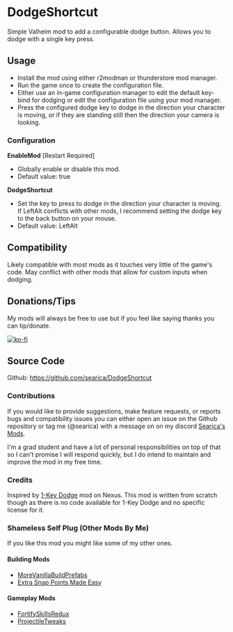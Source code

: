 # DodgeShortcut
Simple Valheim mod to add a configurable dodge button. Allows you to dodge with a single key press.

## Usage
- Install the mod using either r2modman or thunderstore mod manager.
- Run the game once to create the configuration file.
- Either use an in-game configuration manager to edit the default key-bind for dodging or edit the configuration file using your mod manager.
- Press the configured dodge key to dodge in the direction your character is moving, or if they are standing still then the direction your camera is looking.

### Configuration
**EnableMod** [Restart Required]
- Globally enable or disable this mod.
- Default value: true

**DodgeShortcut**
- Set the key to press to dodge in the direction your character is moving. If LeftAlt conflicts with other mods, I recommend setting the dodge key to the back button on your mouse.
- Default value: LeftAlt       

## Compatibility
Likely compatible with most mods as it touches very little of the game's code. May conflict with other mods that allow for custom inputs when dodging.

## Donations/Tips
 My mods will always be free to use but if you feel like saying thanks you can tip/donate.

  [![ko-fi](https://ko-fi.com/img/githubbutton_sm.svg)](https://ko-fi.com/searica)

## Source Code
Github: https://github.com/searica/DodgeShortcut

### Contributions
If you would like to provide suggestions, make feature requests, or reports bugs and compatibility issues you can either open an issue on the Github repository or tag me (@searica) with a message on on my discord [Searica's Mods](https://discord.gg/sFmGTBYN6n).
<!--the [Jotunn discord](https://discord.gg/DdUt6g7gyA), or the [Odin Plus discord](https://discord.gg/mbkPcvu9ax)-->


I'm a grad student and have a lot of personal responsibilities on top of that so I can't promise I will respond quickly, but I do intend to maintain and improve the mod in my free time.

### Credits
Inspired by [1-Key Dodge](https://www.nexusmods.com/valheim/mods/424) mod on Nexus. This mod is written from scratch though as there is no code available for 1-Key Dodge and no specific license for it.

### Shameless Self Plug (Other Mods By Me)
If you like this mod you might like some of my other ones.

#### Building Mods
- [MoreVanillaBuildPrefabs](https://valheim.thunderstore.io/package/Searica/More_Vanilla_Build_Prefabs/)
- [Extra Snap Points Made Easy](https://valheim.thunderstore.io/package/Searica/Extra_Snap_Points_Made_Easy/)

#### Gameplay Mods
- [FortifySkillsRedux](https://valheim.thunderstore.io/package/Searica/FortifySkillsRedux/)
- [ProjectileTweaks](https://github.com/searica/ProjectileTweaks)
<!--- [DodgeShortcut](https://valheim.thunderstore.io/package/Searica/DodgeShortcut/) -->